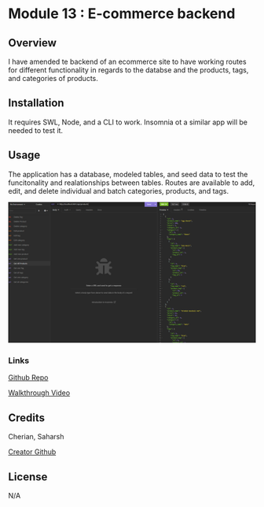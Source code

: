 #  Module 13 : E-commerce backend

## Overview

I have amended te backend of an ecommerce site to have working routes for different functionality in regards to the databse and the products, tags, and categories of products.

## Installation

It requires SWL, Node, and a CLI to work. Insomnia ot a similar app will be needed to test it.

## Usage

The application has a database, modeled tables, and seed data to test the funcitonality and realationships between tables. Routes are available to add, edit, and delete individual and batch categories, products, and tags.

![Screenshot of Testing the app's routes on Insomnia](./assets/images/screenshot.jpg "Testing the app routes on Insomnia")

### Links

 [Github Repo](https://github.com/sashdc/E-commerce-platform-backend)
 
 [Walkthrough Video](https://drive.google.com/file/d/1T-cn4Y_kMd1bctRrU4GUmKmK2X0fuL5M/view)

 ## Credits

Cherian, Saharsh

[Creator Github](https://github.com/sashdc)

## License

N/A